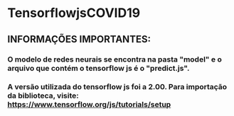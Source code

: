 # TensorflowjsCOVID19

## INFORMAÇÕES IMPORTANTES:
### O modelo de redes neurais se encontra na pasta "model" e o arquivo que contém o tensorflow js é o "predict.js".
### A versão utilizada do tensorflow js foi a 2.00. Para importação da biblioteca, visite: <https://www.tensorflow.org/js/tutorials/setup>

